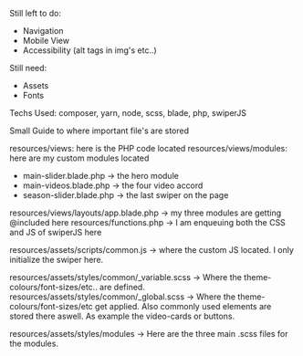 Still left to do:
  - Navigation
  - Mobile View
  - Accessibility (alt tags in img's etc..)

Still need:
  - Assets
  - Fonts

Techs Used:
composer, yarn, node, scss, blade, php, swiperJS


Small Guide to where important file's are stored 

resources/views:            here is the PHP code located
resources/views/modules:    here are my custom modules located
  - main-slider.blade.php ->    the hero module
  - main-videos.blade.php ->    the four video accord
  - season-slider.blade.php ->  the last swiper on the page

resources/views/layouts/app.blade.php   -> my three modules are getting @included here
resources/functions.php                 -> I am enqueuing both the CSS and JS of swiperJS here

resources/assets/scripts/common.js -> where the custom JS located. I only initialize the swiper here.

resources/assets/styles/common/_variable.scss -> Where the theme-colours/font-sizes/etc.. are defined. 
resources/assets/styles/common/_global.scss   -> Where the theme-colours/font-sizes/etc get applied. Also commonly used elements are stored there aswell. As example the video-cards or buttons.

resources/assets/styles/modules   ->  Here are the three main .scss files for the modules.  
